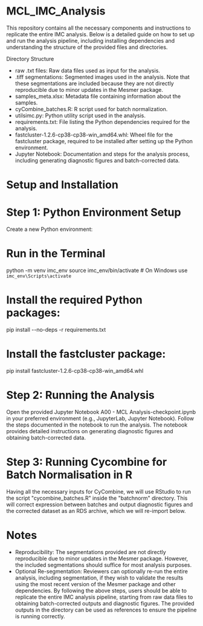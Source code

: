 # MCL_IMC_Analysis
This repository contains all the necessary components and instructions to replicate the entire IMC analysis. Below is a detailed guide on how to set up and run the analysis pipeline, including installing dependencies and understanding the structure of the provided files and directories.

Directory Structure

- raw .txt files: Raw data files used as input for the analysis.
- .tiff segmentations: Segmented images used in the analysis. Note that these segmentations are included because they are not directly reproducible due to minor updates in the Mesmer package.
- samples_meta.xlsx: Metadata file containing information about the samples.
- cyCombine_batches.R: R script used for batch normalization.
- utilsimc.py: Python utility script used in the analysis.
- requirements.txt: File listing the Python dependencies required for the analysis.
- fastcluster-1.2.6-cp38-cp38-win_amd64.whl: Wheel file for the fastcluster package, required to be installed after setting up the Python environment.
- Jupyter Notebook: Documentation and steps for the analysis process, including generating diagnostic figures and batch-corrected data.

# Setup and Installation

# Step 1: Python Environment Setup
Create a new Python environment:

# Run in the Terminal
python -m venv imc_env
source imc_env/bin/activate  # On Windows use `imc_env\Scripts\activate`

# Install the required Python packages:
pip install --no-deps -r requirements.txt

# Install the fastcluster package:
pip install fastcluster-1.2.6-cp38-cp38-win_amd64.whl

# Step 2: Running the Analysis
Open the provided Jupyter Notebook A00 - MCL Analysis-checkpoint.ipynb in your preferred environment (e.g., JupyterLab, Jupyter Notebook). Follow the steps documented in the notebook to run the analysis. The notebook provides detailed instructions on generating diagnostic figures and obtaining batch-corrected data.

# Step 3: Running Cycombine for Batch Normalisation in R
Having all the necessary inputs for CyCombine, we will use RStudio to run the script "cycombine_batches.R" inside the "batchnorm" directory. This will correct expression between batches and output diagnostic figures and the corrected dataset as an RDS archive, which we will re-import below.


# Notes

- Reproducibility: The segmentations provided are not directly reproducible due to minor updates in the Mesmer package. However, the included segmentations should suffice for most analysis purposes.
- Optional Re-segmentation: Reviewers can optionally re-run the entire analysis, including segmentation, if they wish to validate the results using the most recent version of the Mesmer package and other dependencies.
By following the above steps, users should be able to replicate the entire IMC analysis pipeline, starting from raw data files to obtaining batch-corrected outputs and diagnostic figures. The provided outputs in the directory can be used as references to ensure the pipeline is running correctly.
